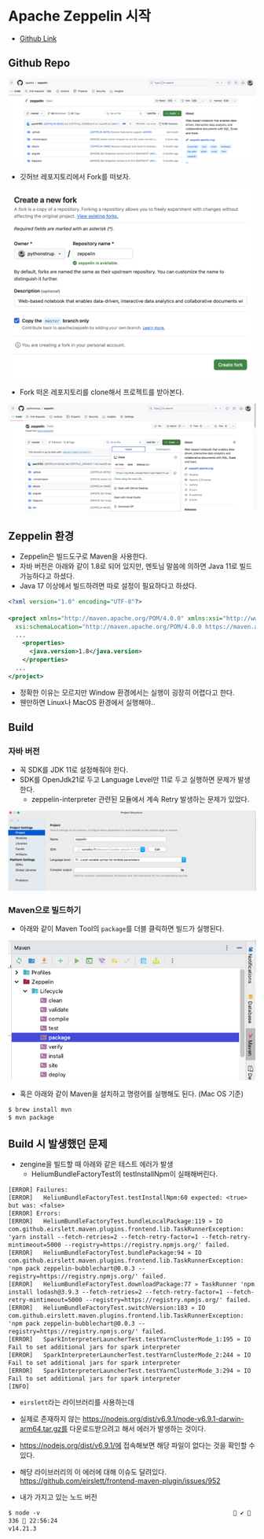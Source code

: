 # Apache Zeppelin 시작

- [Github Link](https://github.com/apache/zeppelin)

## Github Repo

<img src="img/zeppelin_start01.png">

- 깃허브 레포지토리에서 Fork를 떠보자.

<img src="img/zeppelin_start02.png">

- Fork 떠온 레포지토리를 clone해서 프로젝트를 받아본다.

<img src="img/zeppelin_start03.png">

## Zeppelin 환경

- Zeppelin은 빌드도구로 Maven을 사용한다.
- 자바 버전은 아래와 같이 1.8로 되어 있지만, 멘토님 말씀에 의하면 Java 11로 빌드 가능하다고 하셨다.
- Java 17 이상에서 빌드하려면 따로 설정이 필요하다고 하셨다.

```xml
<?xml version="1.0" encoding="UTF-8"?>

<project xmlns="http://maven.apache.org/POM/4.0.0" xmlns:xsi="http://www.w3.org/2001/XMLSchema-instance"
  xsi:schemaLocation="http://maven.apache.org/POM/4.0.0 https://maven.apache.org/xsd/maven-4.0.0.xsd">
  ...
    <properties>
      <java.version>1.8</java.version>
    </properties>
  ...
</project>
```

- 정확한 이유는 모르지만 Window 환경에서는 실행이 굉장히 어렵다고 한다.
- 웬만하면 Linux나 MacOS 환경에서 실행해야..

## Build

### 자바 버전

- 꼭 SDK를 JDK 11로 설정해줘야 한다.
- SDK를 OpenJdk21로 두고 Language Level만 11로 두고 실행하면 문제가 발생한다. 
  - zeppelin-interpreter 관련된 모듈에서 계속 Retry 발생하는 문제가 있었다. 
  
<img src="img/java_version.png">

### Maven으로 빌드하기

- 아래와 같이 Maven Tool의 `package`를 더블 클릭하면 빌드가 실행된다.

<img src="img/maven_build.png">

- 혹은 아래와 같이 Maven을 설치하고 명령어를 실행해도 된다. (Mac OS 기준)

```shell
$ brew install mvn
$ mvn package
```

## Build 시 발생했던 문제

- zengine을 빌드할 때 아래와 같은 테스트 에러가 발생
  - HeliumBundleFactoryTest의 testInstallNpm이 실패해버린다.

```shell
[ERROR] Failures: 
[ERROR]   HeliumBundleFactoryTest.testInstallNpm:60 expected: <true> but was: <false>
[ERROR] Errors: 
[ERROR]   HeliumBundleFactoryTest.bundleLocalPackage:119 » IO com.github.eirslett.maven.plugins.frontend.lib.TaskRunnerException: 'yarn install --fetch-retries=2 --fetch-retry-factor=1 --fetch-retry-mintimeout=5000 --registry=https://registry.npmjs.org/' failed.
[ERROR]   HeliumBundleFactoryTest.bundlePackage:94 » IO com.github.eirslett.maven.plugins.frontend.lib.TaskRunnerException: 'npm pack zeppelin-bubblechart@0.0.3 --registry=https://registry.npmjs.org/' failed.
[ERROR]   HeliumBundleFactoryTest.downloadPackage:77 » TaskRunner 'npm install lodash@3.9.3 --fetch-retries=2 --fetch-retry-factor=1 --fetch-retry-mintimeout=5000 --registry=https://registry.npmjs.org/' failed.
[ERROR]   HeliumBundleFactoryTest.switchVersion:183 » IO com.github.eirslett.maven.plugins.frontend.lib.TaskRunnerException: 'npm pack zeppelin-bubblechart@0.0.3 --registry=https://registry.npmjs.org/' failed.
[ERROR]   SparkInterpreterLauncherTest.testYarnClusterMode_1:195 » IO Fail to set additional jars for spark interpreter
[ERROR]   SparkInterpreterLauncherTest.testYarnClusterMode_2:244 » IO Fail to set additional jars for spark interpreter
[ERROR]   SparkInterpreterLauncherTest.testYarnClusterMode_3:294 » IO Fail to set additional jars for spark interpreter
[INFO] 
```

- `eirslett`라는 라이브러리를 사용하는데 
- 실제로 존재하지 않는 https://nodejs.org/dist/v6.9.1/node-v6.9.1-darwin-arm64.tar.gz를 다운로드받으려고 해서 에러가 발생하는 것이다.
- https://nodejs.org/dist/v6.9.1/에 접속해보면 해당 파일이 없다는 것을 확인할 수 있다.
- 해당 라이브러리의 이 에러에 대해 이슈도 달려있다. https://github.com/eirslett/frontend-maven-plugin/issues/952

- 내가 가지고 있는 노드 버전

```
$ node -v                                                        ✔  336  22:56:24
v14.21.3
```
